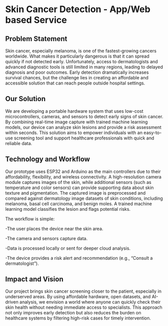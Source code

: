 # Skin Cancer Detection - App/Web based Service

## Problem Statement

Skin cancer, especially melanoma, is one of the fastest-growing cancers worldwide. What makes it particularly dangerous is that it can spread quickly if not detected early. Unfortunately, access to dermatologists and advanced diagnostic tools is still limited in many regions, leading to delayed diagnosis and poor outcomes. Early detection dramatically increases survival chances, but the challenge lies in creating an affordable and accessible solution that can reach people outside hospital settings.

## Our Solution

We are developing a portable hardware system that uses low-cost microcontrollers, cameras, and sensors to detect early signs of skin cancer. By combining real-time image capture with trained machine learning models, our device can analyze skin lesions and provide a risk assessment within seconds. This solution aims to empower individuals with an easy-to-use screening tool and support healthcare professionals with quick and reliable data.

## Technology and Workflow

Our prototype uses ESP32 and Arduino as the main controllers due to their affordability, flexibility, and wireless connectivity. A high-resolution camera module captures images of the skin, while additional sensors (such as temperature and color sensors) can provide supporting data about skin texture and pigmentation. The captured image is preprocessed and compared against dermatology image datasets of skin conditions, including melanoma, basal cell carcinoma, and benign moles. A trained machine learning model classifies the lesion and flags potential risks.

The workflow is simple:

-The user places the device near the skin area.

-The camera and sensors capture data.

-Data is processed locally or sent for deeper cloud analysis.

-The device provides a risk alert and recommendation (e.g., “Consult a dermatologist”).

## Impact and Vision

Our project brings skin cancer screening closer to the patient, especially in underserved areas. By using affordable hardware, open datasets, and AI-driven analysis, we envision a world where anyone can quickly check their skin health without needing immediate access to specialists. This approach not only improves early detection but also reduces the burden on healthcare systems by filtering high-risk cases for timely intervention.
